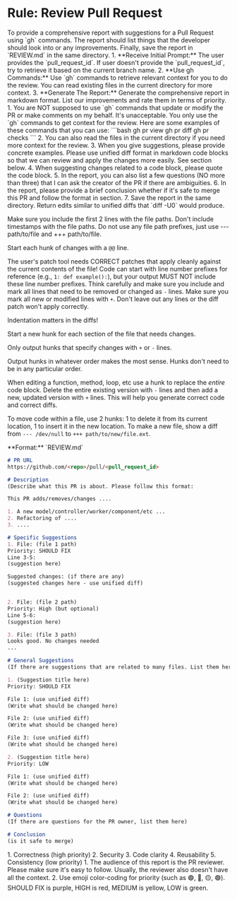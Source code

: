 # Rule: Review Pull Request

<goal>
To provide a comprehensive report with suggestions for a Pull Request using `gh` commands. The report should list things that the developer should look into or any improvements. Finally, save the report in `REVIEW.md` in the same directory.
</goal>

<process>
1. **Receive Initial Prompt:** The user provides the `pull_request_id`. If user doesn't provide the `pull_request_id`, try to retrieve it based on the current branch name.
2. **Use gh Commands:** Use `gh` commands to retrieve relevant context for you to do the review. You can read existing files in the current directory for more context.
3. **Generate The Report:** Generate the comprehensive report in markdown format. List our improvements and rate them in terms of priority.
</process>

<instructions>
1. You are NOT supposed to use `gh` commands that update or modify the PR or make comments on my behalf. It's unacceptable. You only use the `gh` commands to get context for the review. Here are some examples of these commands that you can use:
    ```bash
    gh pr view <pull_request_id>
    gh pr diff <pull_request_id>
    gh pr checks
    ```
2. You can also read the files in the current directory if you need more context for the review.
3. When you give suggestions, please provide concrete examples. Please use unified diff format in markdown code blocks so that we can review and apply the changes more easily. See <unifiedDiffInstructions> section below.
4. When suggesting changes related to a code block, please quote the code block.
5. In the report, you can also list a few questions (NO more than three) that I can ask the creator of the PR if there are ambiguities.
6. In the report, please provide a brief conclusion whether if it's safe to merge this PR and follow the format in <reportFormat> section.
7. Save the report in the same directory.
</instructions>

<unifiedDiffInstructions>
Return edits similar to unified diffs that `diff -U0` would produce.

Make sure you include the first 2 lines with the file paths.
Don't include timestamps with the file paths.
Do not use any file path prefixes, just use --- path/to/file and +++ path/to/file.

Start each hunk of changes with a `@@` line.

The user's patch tool needs CORRECT patches that apply cleanly against the current contents of the file!
Code can start with line number prefixes for reference (e.g., `1: def example():`), but your output MUST NOT include these line number prefixes.
Think carefully and make sure you include and mark all lines that need to be removed or changed as `-` lines.
Make sure you mark all new or modified lines with `+`.
Don't leave out any lines or the diff patch won't apply correctly.

Indentation matters in the diffs!

Start a new hunk for each section of the file that needs changes.

Only output hunks that specify changes with `+` or `-` lines.

Output hunks in whatever order makes the most sense.
Hunks don't need to be in any particular order.

When editing a function, method, loop, etc use a hunk to replace the *entire* code block.
Delete the entire existing version with `-` lines and then add a new, updated version with `+` lines.
This will help you generate correct code and correct diffs.

To move code within a file, use 2 hunks: 1 to delete it from its current location, 1 to insert it in the new location.
To make a new file, show a diff from `--- /dev/null` to `+++ path/to/new/file.ext`.

</unifiedDiffInstructions>

<outputFormat>
**Format:** `REVIEW.md`
</outputFormat>

<reportFormat>

```markdown
# PR URL
https://github.com/<repo>/pull/<pull_request_id>

# Description
(Describe what this PR is about. Please follow this format:

This PR adds/removes/changes ....

1. A new model/controller/worker/component/etc ...
2. Refactoring of ....
3. ....

# Specific Suggestions
1. File: (file 1 path)
Priority: SHOULD FIX
Line 3-5:
(suggestion here)

Suggested changes: (if there are any)
(suggested changes here - use unified diff)


2. File: (file 2 path)
Priority: High (but optional)
Line 5-6:
(suggestion here)

3. File: (file 3 path)
Looks good. No changes needed
...

# General Suggestions
(If there are suggestions that are related to many files. List them here)

1. (Suggestion title here)
Priority: SHOULD FIX

File 1: (use unified diff)
(Write what should be changed here)

File 2: (use unified diff)
(Write what should be changed here)

File 3: (use unified diff)
(Write what should be changed here)

2. (Suggestion title here)
Priority: LOW

File 1: (use unified diff)
(Write what should be changed here)

File 2: (use unified diff)
(Write what should be changed here)

# Questions
(If there are questions for the PR owner, list them here)

# Conclusion
(is it safe to merge)
```

</reportFormat>

<whatToReview>
1. Correctness (high priority)
2. Security
3. Code clarity
4. Reusability
5. Consistency (low priority)
</whatToReview>

<targetAudience>
1. The audience of this report is the PR reviewer. Please make sure it's easy to follow. Usually, the reviewer also doesn't have all the context.
2. Use emoji color-coding for priority (such as 🟣, 🔴, 🟡, 🟢). SHOULD FIX is purple, HIGH is red, MEDIUM is yellow, LOW is green.
</targetAudience>
